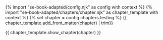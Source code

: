 {% import "se-book-adapted/config.njk" as config with context %}
{% import "se-book-adapted/chapters/chapter.njk" as chapter_template with context %}
{% set chapter = config.chapters.testing %}
<frontmatter>
{{ chapter_template.add_front_matter(chapter) | trim}}
</frontmatter>

{{ chapter_template.show_chapter(chapter) }}
